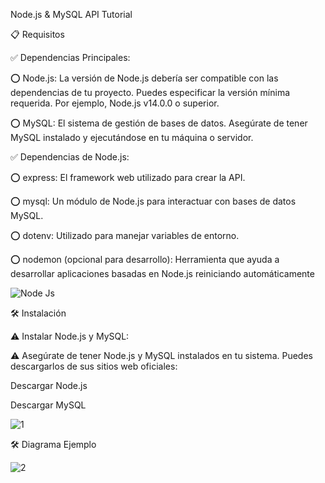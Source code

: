 Node.js & MySQL API Tutorial

📋 Requisitos 

✅ Dependencias Principales:

⭕ Node.js: La versión de Node.js debería ser compatible con las dependencias de tu proyecto. Puedes especificar la versión mínima requerida. Por ejemplo, Node.js v14.0.0 o superior.

⭕ MySQL: El sistema de gestión de bases de datos. Asegúrate de tener MySQL instalado y ejecutándose en tu máquina o servidor.

✅ Dependencias de Node.js:

⭕ express: El framework web utilizado para crear la API.

⭕ mysql: Un módulo de Node.js para interactuar con bases de datos MySQL.

⭕ dotenv: Utilizado para manejar variables de entorno.

⭕ nodemon (opcional para desarrollo): Herramienta que ayuda a desarrollar aplicaciones basadas en Node.js reiniciando automáticamente 

![Node Js](https://github.com/NeverMoore26/nodejs-api-gonzalo/assets/103721934/ddfdbabc-a4d1-4acf-a88f-5009f68004bf)

🛠️ Instalación

⚠️ Instalar Node.js y MySQL:

⚠️ Asegúrate de tener Node.js y MySQL instalados en tu sistema. Puedes descargarlos de sus sitios web oficiales:

Descargar Node.js

Descargar MySQL

![1](https://github.com/NeverMoore26/nodejs-api-gonzalo/assets/103721934/4d3845bd-a4be-4168-ada6-33d64c72d4c1)

🛠️ Diagrama Ejemplo 

![2](https://github.com/NeverMoore26/nodejs-api-gonzalo/assets/103721934/e6ff372b-f6ba-4fc5-b701-77533e5993ad)


